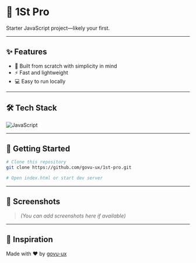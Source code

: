 # 🚀 1St Pro

Starter JavaScript project—likely your first.

---

## ✨ Features

- 🔧 Built from scratch with simplicity in mind
- ⚡ Fast and lightweight
- 💻 Easy to run locally

---

## 🛠️ Tech Stack

![JavaScript](https://img.shields.io/badge/JavaScript-brightgreen)

---

## 🚀 Getting Started

```bash
# Clone this repository
git clone https://github.com/govu-ux/1st-pro.git

# Open index.html or start dev server
```

---

## 📸 Screenshots

> *(You can add screenshots here if available)*

---

## 🧠 Inspiration

Made with ❤️ by [govu-ux](https://github.com/govu-ux)
